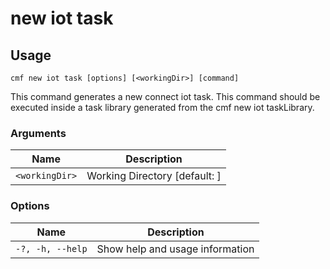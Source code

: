 # new iot task

<!-- BEGIN USAGE -->

Usage
-----

```
cmf new iot task [options] [<workingDir>] [command]
```

This command generates a new connect iot task. This command should be executed inside a task library generated from the cmf new iot taskLibrary. 

### Arguments

| Name           | Description                   |
| -------------- | ----------------------------- |
| `<workingDir>` | Working Directory [default: ] |

### Options

| Name             | Description                     |
| ---------------- | ------------------------------- |
| `-?, -h, --help` | Show help and usage information |

<!-- END USAGE -->
